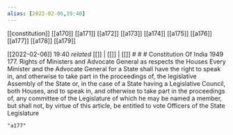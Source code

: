 ```yaml
---
alias: [2022-02-06,19:40]
---
```

[[constitution]] [[a170]] [[a171]] [[a172]] [[a173]] [[a174]] [[a175]] [[a176]] [[a177]] [[a178]] [[a179]]

[[2022-02-06]] 19:40 _related_ [[]] | [[]] | [[]] # # #
Constitution Of India 1949
177. Rights of Ministers and Advocate General as respects the Houses Every Minister and the Advocate General for a State shall have the right to speak in, and otherwise to take part in the proceedings of, the legislative Assembly of the State or, in the case of a State having a Legislative Council, both Houses, and to speak in, and otherwise to take part in the proceedings of, any committee of the Legislature of which he may be named a member, but shall not, by virtue of this article, be entitled to vote Officers of the State Legislature
```query
"a177"
```